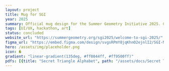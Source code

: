 ```yaml
---
layout: project
title: Mug for SGI
year: 2025
summary: Official mug design for the Summer Geometry Initiative 2025. Created through an original geometry-inspired alphabet. 
tags: [UI/UX, hackathon, art]
status: concluded
website_url: "https://summergeometry.org/sgi2025/welcome-to-sgi-2025/"
figma_url: "https://embed.figma.com/design/svgsRPmY8jqKhnO2ejnlI2/SGI-Mug-Design?node-id=0-1&embed-host=share"
hero: /assets/img/placeholder.png
icon: �
gradient: "linear-gradient(135deg, #ff0044ff, #ff9500ff)"
pdfs: [{title: "Secret Triangle Alphabet", path: "/assets/docs/Secret Triangle Alphabet - SGI 2025.pdf"}]
---
```

